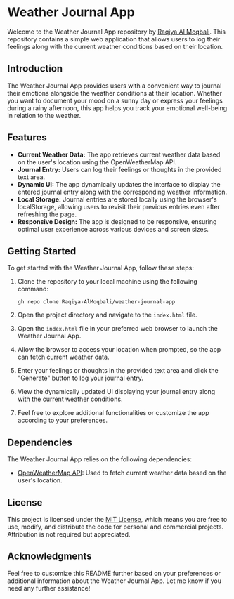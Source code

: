 # Weather Journal App

Welcome to the Weather Journal App repository by [Raqiya Al Moqbali](https://github.com/Raqiya-AlMoqbali). This repository contains a simple web application that allows users to log their feelings along with the current weather conditions based on their location.

## Introduction

The Weather Journal App provides users with a convenient way to journal their emotions alongside the weather conditions at their location. Whether you want to document your mood on a sunny day or express your feelings during a rainy afternoon, this app helps you track your emotional well-being in relation to the weather.

## Features

- **Current Weather Data:** The app retrieves current weather data based on the user's location using the OpenWeatherMap API.
- **Journal Entry:** Users can log their feelings or thoughts in the provided text area.
- **Dynamic UI:** The app dynamically updates the interface to display the entered journal entry along with the corresponding weather information.
- **Local Storage:** Journal entries are stored locally using the browser's localStorage, allowing users to revisit their previous entries even after refreshing the page.
- **Responsive Design:** The app is designed to be responsive, ensuring optimal user experience across various devices and screen sizes.

## Getting Started

To get started with the Weather Journal App, follow these steps:

1. Clone the repository to your local machine using the following command:

   ```
   gh repo clone Raqiya-AlMoqbali/weather-journal-app
   ```

2. Open the project directory and navigate to the `index.html` file.
3. Open the `index.html` file in your preferred web browser to launch the Weather Journal App.
4. Allow the browser to access your location when prompted, so the app can fetch current weather data.
5. Enter your feelings or thoughts in the provided text area and click the "Generate" button to log your journal entry.
6. View the dynamically updated UI displaying your journal entry along with the current weather conditions.
7. Feel free to explore additional functionalities or customize the app according to your preferences.

## Dependencies

The Weather Journal App relies on the following dependencies:

- [OpenWeatherMap API](https://openweathermap.org/api): Used to fetch current weather data based on the user's location.

## License

This project is licensed under the [MIT License](LICENSE), which means you are free to use, modify, and distribute the code for personal and commercial projects. Attribution is not required but appreciated.

## Acknowledgments

Feel free to customize this README further based on your preferences or additional information about the Weather Journal App. Let me know if you need any further assistance!
